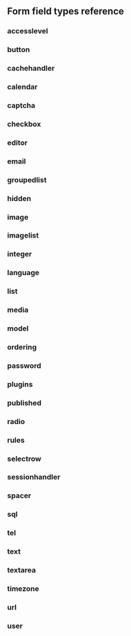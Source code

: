 Form field types reference
--------------------------

### accesslevel

### button

### cachehandler

### calendar

### captcha

### checkbox

### editor

### email

### groupedlist

### hidden

### image

### imagelist

### integer

### language

### list

### media

### model

### ordering

### password

### plugins

### published

### radio

### rules

### selectrow

### sessionhandler

### spacer

### sql

### tel

### text

### textarea

### timezone

### url

### user